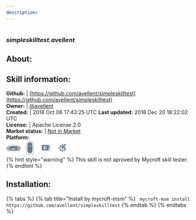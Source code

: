 ```yaml
--- 
description: 
---
```


#   
### _simpleskilltest.avellent_  
## About:  


## Skill information:  
**Github:** | [https://github.com/avellent/simpleskilltest](https://github.com/avellent/simpleskilltest)  
**Owner:** | [@avellent](https://github.com/avellent)  
**Created:** | 2018 Oct 06 17:43:25 UTC  **Last updated:** 2018 Dec 20 18:22:02 UTC  
**License:** | Apache License 2.0  
**Market status:** | [Not in Market](https://market.mycroft.ai/skill/)  
**Platform:**  
 ![](../.gitbook/assets/mark-1-icon.png)  ![](../.gitbook/assets/mark-2-icon.png)  ![](../.gitbook/assets/picroft-icon.png)  ![](../.gitbook/assets/kde.png)   
{% hint style="warning" %}
This skill is not aproved by Mycroft skill tester.
{% endhint %}
    
## Installation:  
{% tabs %}
{% tab title="Install by mycroft-msm" %}
``` mycroft-msm install https://github.com/avellent/simpleskilltest```
{% endtab %}
  {% endtabs %}
  